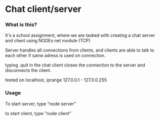 # Chat client/server

### What is this?

It's a school assignment, where we are tasked with creating
a chat server and client using NODEs net module (TCP)

Server handles all connections from clients, and clients are 
able to talk to each other if same adress is used on connection.

typing .quit in the chat client closes the connection to the server
and disconnects the client.

tested on localhost, iprange 127.0.0.1 - 127.0.0.255



### Usage

To start server, type "node server"

to start client, type "node client"


